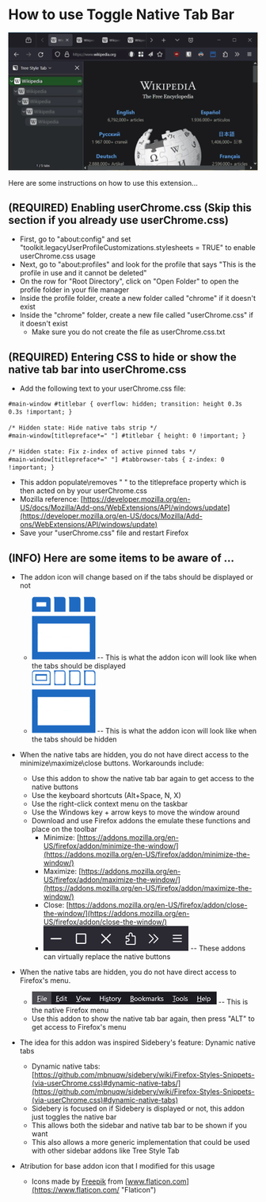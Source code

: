 How to use Toggle Native Tab Bar
================================

![Demo](https://github.com/irvinm/Toggle-Native-Tab-Bar/blob/main/Demo.gif)

Here are some instructions on how to use this extension...

(REQUIRED) Enabling userChrome.css (Skip this section if you already use userChrome.css)
----------------------------------------------------------------------------------------

*   First, go to "about:config" and set "toolkit.legacyUserProfileCustomizations.stylesheets = TRUE" to enable userChrome.css usage
*   Next, go to "about:profiles" and look for the profile that says "This is the profile in use and it cannot be deleted"
*   On the row for "Root Directory", click on "Open Folder" to open the profile folder in your file manager
*   Inside the profile folder, create a new folder called "chrome" if it doesn't exist
*   Inside the "chrome" folder, create a new file called "userChrome.css" if it doesn't exist
    *   Make sure you do not create the file as userChrome.css.txt

(REQUIRED) Entering CSS to hide or show the native tab bar into userChrome.css
------------------------------------------------------------------------------

*   Add the following text to your userChrome.css file:

```
#main-window #titlebar { overflow: hidden; transition: height 0.3s 0.3s !important; }

/* Hidden state: Hide native tabs strip */
#main-window[titlepreface*=" "] #titlebar { height: 0 !important; }

/* Hidden state: Fix z-index of active pinned tabs */ 
#main-window[titlepreface*=" "] #tabbrowser-tabs { z-index: 0 !important; }
```

*   This addon populate\\removes " " to the titlepreface property which is then acted on by your userChrome.css
*   Mozilla reference: [https://developer.mozilla.org/en-US/docs/Mozilla/Add-ons/WebExtensions/API/windows/update](https://developer.mozilla.org/en-US/docs/Mozilla/Add-ons/WebExtensions/API/windows/update)
*   Save your "userChrome.css" file and restart Firefox

(INFO) Here are some items to be aware of ...
---------------------------------------------

*   The addon icon will change based on if the tabs should be displayed or not
    *   ![Visible Icon](icon-visible.png) -- This is what the addon icon will look like when the tabs should be displayed
    *   ![Hidden Icon](icon-hidden.png) -- This is what the addon icon will look like when the tabs should be hidden

*   When the native tabs are hidden, you do not have direct access to the minimize\\maximize\\close buttons. Workarounds include:
    *   Use this addon to show the native tab bar again to get access to the native buttons
    *   Use the keyboard shortcuts (Alt+Space, N, X)
    *   Use the right-click context menu on the taskbar
    *   Use the Windows key + arrow keys to move the window around
    *   Download and use Firefox addons the emulate these functions and place on the toolbar
        *   Minimize: [https://addons.mozilla.org/en-US/firefox/addon/minimize-the-window/](https://addons.mozilla.org/en-US/firefox/addon/minimize-the-window/)
        *   Maximize: [https://addons.mozilla.org/en-US/firefox/addon/maximize-the-window/](https://addons.mozilla.org/en-US/firefox/addon/maximize-the-window/)
        *   Close: [https://addons.mozilla.org/en-US/firefox/addon/close-the-window/](https://addons.mozilla.org/en-US/firefox/addon/close-the-window/)
        *   ![Min\Max\Close Emulation](MinMaxClose.png) -- These addons can virtually replace the native buttons

*   When the native tabs are hidden, you do not have direct access to Firefox's menu.
    *   ![Firefox Meny](menu.png) -- This is the native Firefox menu
    *   Use this addon to show the native tab bar again, then press "ALT" to get access to Firefox's menu

*   The idea for this addon was inspired Sidebery's feature: Dynamic native tabs
    *   Dynamic native tabs: [https://github.com/mbnuqw/sidebery/wiki/Firefox-Styles-Snippets-(via-userChrome.css)#dynamic-native-tabs/](https://github.com/mbnuqw/sidebery/wiki/Firefox-Styles-Snippets-(via-userChrome.css)#dynamic-native-tabs)
    *   Sidebery is focused on if Sidebery is displayed or not, this addon just toggles the native bar
    *   This allows both the sidebar and native tab bar to be shown if you want
    *   This also allows a more generic implementation that could be used with other sidebar addons like Tree Style Tab

*   Atribution for base addon icon that I modified for this usage
    *   Icons made by [Freepik](https://www.flaticon.com/authors/freepik "Freepik") from [www.flaticon.com](https://www.flaticon.com/ "Flaticon")
